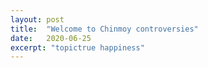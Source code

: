 ```yaml
---
layout: post
title:  "Welcome to Chinmoy controversies"
date:   2020-06-25
excerpt: "topictrue happiness"
---
```

